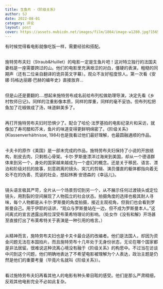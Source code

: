 ```yaml
---
title: 生鱼片 -《阶级关系》
author: SJ
date: 2022-08-01
category: 评论
layout: post
cover: https://assets.mubicdn.net/images/film/1864/image-w1280.jpg?1565942427
---
```


有时候觉得看电影就像吃饭一样，需要经验和搭配。<br><br>

施特劳布夫妇（Straub&Huillet）的电影一定是生鱼片吧！这对特立独行的法国夫妻档是一座需要跨过的山。他们的电影里充满艰涩的对白，僵硬的表演，粗糙的同期声（还有二位亲自翻译的诡异英文字幕）。观众不友好程度惊人。第一次看《安娜·玛格达丽娜·巴赫的编年史》直接放弃…<br><br>

但是山还是要翻的….想起来施特劳布成名前给布列松做助理导演，决定先看《乡村牧师日记》。同样的注重影像本质，同样的厚重，同样的毫不妥协。但布列松把鱼加了花椒做成了汤，味道鲜美多了。<br><br>

再打开施特劳布夫妇时恐惧少了。配合了哈伦·法罗基拍的电影纪录片和采访，就像加了寿司醋和芥末，鱼片的味道变得更鲜明绵密了。《阶级关系》(Klassenverhältnisse, 1984)也是我看过他们最好理解，也最圆融通顺的作品。<br><br>

卡夫卡的原作《美国》是一部未完成的作品，施特劳布夫妇保持了小说的开放结构，削皮去肉，只剩核心骨架。卡尔·罗斯曼漂洋过海来到美国，却从一个德语群体来到另一个，身处的国家越来越成为一个虚幻的概念。还是关于移民、语言、漂泊和阶级对抗的故事，刻意疏离的镜头、突兀的剪辑、演员僵直的躯体都指向着无处不在的伪善、荒诞的社会，想起林赛·安德森的《幸运儿》。<br><br>

镜头语言极其严苛，全片从一个场景剪切到另一个，从不展示任何过渡镜头或定位镜头，用割裂的空间展现了人物孤立的社会状态。拍摄角度的选择也极其耐人寻味，每个人物都是从卡尔·罗斯曼的角度拍摄，接近主观视角，但我们也会看到罗斯曼自己。用于伊耶的话讲，“观众与罗斯曼站在一边，但不成为罗斯曼本人。”这间离式的宣言透露出两位深受布莱希特理论的影响。（处女作《没有和解》开场甚至直接打出了布莱希特关于表演是一种引用的格言。）<br><br>

从精神而言，施特劳布夫妇也是卡夫卡最合适的改编者。他们是法国人，却因为资金问题无法在本国拍片。而且施特劳布十几年处于无身份状态，无论在哪个国家都是非法居留。很难说这种流离心境没有融于《阶级关系》的构思中。不过当在访谈中问到这个问题，他们明确地表达了不希望电影被理解为个人表达，政治主题是仍然是他们的重要考量（毕竟片名就叫《阶级关系》）。<br><br>

看过施特劳布夫妇再看其他人的电影有种头晕目眩的感受。他们是那么严肃精细，反观其他电影完全不必如此复杂。